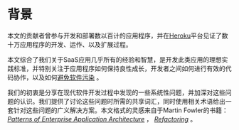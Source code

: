 背景
==========

本文的贡献者曾参与开发和部署数以百计的应用程序，并在[Heroku](http://www.heroku.com/)平台见证了数十万应用程序的开发、运作、以及扩展过程。

本文综合了我们关于SaaS应用几乎所有的经验和智慧，是开发此类应用的理想实践标准，并特别关注于应用程序如何保持良性成长，开发者之间如何进行有效的代码协作，以及如何[避免软件污染](http://blog.heroku.com/archives/2011/6/28/the_new_heroku_4_erosion_resistance_explicit_contracts/) 。

我们的初衷是分享在现代软件开发过程中发现的一些系统性问题，并加深对这些问题的认识。我们提供了讨论这些问题时所需的共享词汇，同时使用相关术语给出一套针对这些问题的广义解决方案。本文格式的灵感来自于Martin Fowler的书籍： *[Patterns of Enterprise Application Architecture](http://books.google.com/books/about/Patterns_of_enterprise_application_archi.html?id=FyWZt5DdvFkC)* ， *[Refactoring](http://books.google.com/books/about/Refactoring.html?id=1MsETFPD3I0C)* 。

